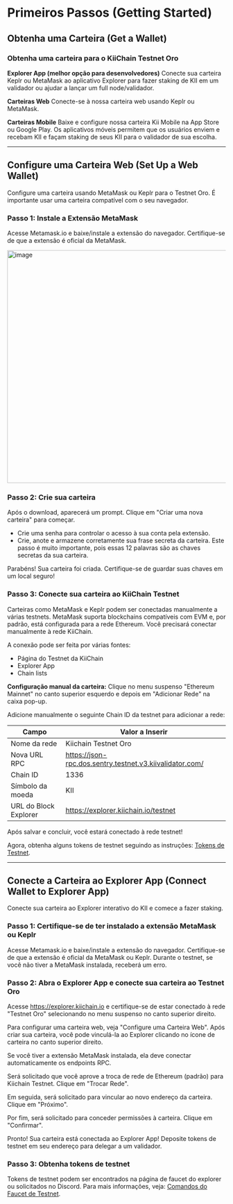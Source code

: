 # Primeiros Passos (Getting Started)

## Obtenha uma Carteira (Get a Wallet)

### Obtenha uma carteira para o KiiChain Testnet Oro

**Explorer App (melhor opção para desenvolvedores)**
Conecte sua carteira Keplr ou MetaMask ao aplicativo Explorer para fazer staking de KII em um validador ou ajudar a lançar um full node/validador.

**Carteiras Web**
Conecte-se à nossa carteira web usando Keplr ou MetaMask.

**Carteiras Mobile**
Baixe e configure nossa carteira Kii Mobile na App Store ou Google Play. Os aplicativos móveis permitem que os usuários enviem e recebam KII e façam staking de seus KII para o validador de sua escolha.

---

## Configure uma Carteira Web (Set Up a Web Wallet)

Configure uma carteira usando MetaMask ou Keplr para o Testnet Oro. É importante usar uma carteira compatível com o seu navegador.

### Passo 1: Instale a Extensão MetaMask
Acesse Metamask.io e baixe/instale a extensão do navegador. Certifique-se de que a extensão é oficial da MetaMask.

<img width="1022" height="537" alt="image" src="https://github.com/user-attachments/assets/16d31c8f-e0fb-4c50-ac4b-a74bf37a7b80" />


### Passo 2: Crie sua carteira
Após o download, aparecerá um prompt. Clique em "Criar uma nova carteira" para começar.

- Crie uma senha para controlar o acesso à sua conta pela extensão.
- Crie, anote e armazene corretamente sua frase secreta da carteira. Este passo é muito importante, pois essas 12 palavras são as chaves secretas da sua carteira.

Parabéns! Sua carteira foi criada. Certifique-se de guardar suas chaves em um local seguro!

### Passo 3: Conecte sua carteira ao KiiChain Testnet
Carteiras como MetaMask e Keplr podem ser conectadas manualmente a várias testnets. MetaMask suporta blockchains compatíveis com EVM e, por padrão, está configurada para a rede Ethereum. Você precisará conectar manualmente à rede KiiChain.

A conexão pode ser feita por várias fontes:
- Página do Testnet da KiiChain
- Explorer App
- Chain lists

**Configuração manual da carteira:**
Clique no menu suspenso "Ethereum Mainnet" no canto superior esquerdo e depois em "Adicionar Rede" na caixa pop-up.

Adicione manualmente o seguinte Chain ID da testnet para adicionar a rede:

| Campo                | Valor a Inserir                                         |
|----------------------|--------------------------------------------------------|
| Nome da rede         | Kiichain Testnet Oro                                   |
| Nova URL RPC         | https://json-rpc.dos.sentry.testnet.v3.kiivalidator.com/ |
| Chain ID             | 1336                                                   |
| Símbolo da moeda     | KII                                                    |
| URL do Block Explorer| https://explorer.kiichain.io/testnet                    |

Após salvar e concluir, você estará conectado à rede testnet!

Agora, obtenha alguns tokens de testnet seguindo as instruções: [Tokens de Testnet](#).

---

## Conecte a Carteira ao Explorer App (Connect Wallet to Explorer App)

Conecte sua carteira ao Explorer interativo do KII e comece a fazer staking.

### Passo 1: Certifique-se de ter instalado a extensão MetaMask ou Keplr
Acesse Metamask.io e baixe/instale a extensão do navegador. Certifique-se de que a extensão é oficial da MetaMask ou Keplr. Durante o testnet, se você não tiver a MetaMask instalada, receberá um erro.

### Passo 2: Abra o Explorer App e conecte sua carteira ao Testnet Oro
Acesse https://explorer.kiichain.io e certifique-se de estar conectado à rede "Testnet Oro" selecionando no menu suspenso no canto superior direito.

Para configurar uma carteira web, veja "Configure uma Carteira Web". Após criar sua carteira, você pode vinculá-la ao Explorer clicando no ícone de carteira no canto superior direito.

Se você tiver a extensão MetaMask instalada, ela deve conectar automaticamente os endpoints RPC.

Será solicitado que você aprove a troca de rede de Ethereum (padrão) para Kiichain Testnet. Clique em "Trocar Rede".

Em seguida, será solicitado para vincular ao novo endereço da carteira. Clique em "Próximo".

Por fim, será solicitado para conceder permissões à carteira. Clique em "Confirmar".

Pronto! Sua carteira está conectada ao Explorer App! Deposite tokens de testnet em seu endereço para delegar a um validador.

### Passo 3: Obtenha tokens de testnet
Tokens de testnet podem ser encontrados na página de faucet do explorer ou solicitados no Discord. Para mais informações, veja: [Comandos do Faucet de Testnet](#).

